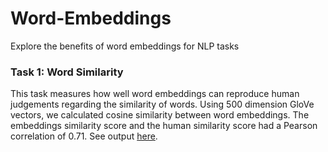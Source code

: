 # Word-Embeddings
Explore the benefits of word embeddings for NLP tasks

### Task 1: Word Similarity
This task measures how well word embeddings can reproduce human judgements regarding the similarity of words. Using 500 dimension GloVe vectors, we calculated cosine similarity between word embeddings. The embeddings similarity score and the human similarity score had a Pearson correlation of 0.71. See output [here](https://github.com/nancywen25/Word-Embeddings/blob/master/output/word_similarity.txt).
